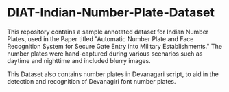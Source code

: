# DIAT-Indian-Number-Plate-Dataset

This repository contains a sample annotated dataset for Indian Number Plates, used in the Paper titled "Automatic Number Plate and Face Recognition System for Secure Gate Entry into Military Establishments."  The number plates were hand-captured during various scenarios such as daytime and nighttime and included blurry images. 

This Dataset also contains number plates in Devanagari script, to aid in the detection and recognition of Devanagiri font number plates.
